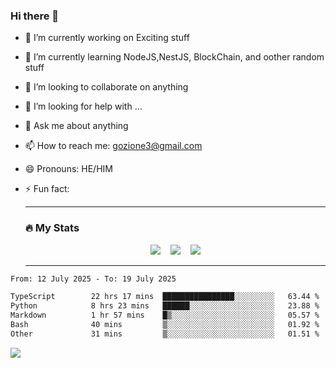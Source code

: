 ### Hi there 👋

<!--
**charlieScript/charlieScript** is a ✨ _special_ ✨ repository because its `README.md` (this file) appears on your GitHub profile.

Here are some ideas to get you started: -->

- 🔭 I’m currently working on Exciting stuff
- 🌱 I’m currently learning NodeJS,NestJS, BlockChain, and oother random stuff
- 👯 I’m looking to collaborate on anything
- 🤔 I’m looking for help with ...
- 💬 Ask me about anything
- 📫 How to reach me: gozione3@gmail.com
- 😄 Pronouns: HE/HIM
- ⚡ Fun fact:


  ---

  ### :fire: My Stats

  <div id="stats" align="center">
  <img src="http://github-readme-streak-stats.herokuapp.com?user=charlieScript&theme=dark&date_format=M%20j%5B%2C%20Y%5D" />&nbsp;&nbsp;&nbsp;
  <img src="https://github-readme-stats.vercel.app/api/top-langs/?username=charlieScript&layout=compact&theme=vision-friendly-dark"/>&nbsp;&nbsp;&nbsp;
  <img src="https://github-readme-stats.vercel.app/api?username=charlieScript&show_icons=true&theme=radical"/>
  </div>

  ---



<!--START_SECTION:waka-->

```txt
From: 12 July 2025 - To: 19 July 2025

TypeScript        22 hrs 17 mins  ████████████████░░░░░░░░░   63.44 %
Python            8 hrs 23 mins   ██████░░░░░░░░░░░░░░░░░░░   23.88 %
Markdown          1 hr 57 mins    █▒░░░░░░░░░░░░░░░░░░░░░░░   05.57 %
Bash              40 mins         ▒░░░░░░░░░░░░░░░░░░░░░░░░   01.92 %
Other             31 mins         ▒░░░░░░░░░░░░░░░░░░░░░░░░   01.51 %
```

<!--END_SECTION:waka-->
![](https://komarev.com/ghpvc/?username=charlieScript)
